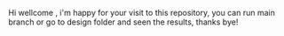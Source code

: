 Hi wellcome , i'm happy for your visit to this repository, you can run main branch or go to design folder and seen the results, thanks bye!
